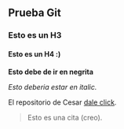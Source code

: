 ## Prueba Git 

### Esto es un H3

#### Esto es un H4 :)

**Esto debe de ir en negrita**

_Esto deberia estar en italic._ 

El repositorio de Cesar [dale click](https://github.com/cmuribe/claseGit).

> Esto es una cita (creo).
